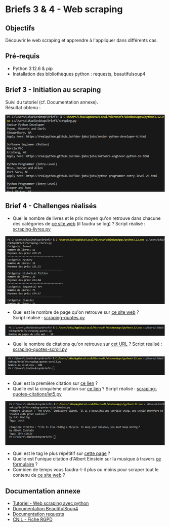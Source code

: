 # Briefs 3 & 4 - Web scraping

## Objectifs
Découvrir le web scraping et apprendre à l'appliquer dans différents cas.

## Pré-requis
* Python 3.12.6 & pip
* Installation des bibliothèques python : requests, beautifulsoup4

## Brief 3 - Initiation au scraping
Suivi du tutoriel (cf. Documentation annexe).  
Résultat obtenu :  

![Résultat Brief 3](scraping_brief3.png)

## Brief 4 - Challenges réalisés
* Quel le nombre de livres et le prix moyen qu'on retrouve dans chacune des catégories de [ce site web](https://books.toscrape.com/) (il faudra se log) ?
Script réalisé : [scraping-livres.py](scraping-livres.py)

![Résultat scraping challenge 1](scraping_livres.png)

* Quel est le nombre de page qu'on retrouve sur [ce site web](https://quotes.toscrape.com/) ?  
Script réalisé : [scraping-quotes.py](scraping-quotes.py)

![Résultat scraping challenge 2](scraping_quotes.png)

* Quel le nombre de citations qu'on retrouve sur [cet URL](https://quotes.toscrape.com/scroll) ?
Script réalisé : [scraping-quotes-scroll.py](scraping-quotes-scroll.py)

![Résultat scraping challenge 3](scraping_quotes_scroll.png)

* Quel est la première citation sur [ce lien](https://quotes.toscrape.com/js/page/10/) ?
* Quelle est la cinquième citation sur [ce lien](https://quotes.toscrape.com/js-delayed/page/5/) ?
Script réalisé : [scraping-quotes-citations1et5.py](scraping-quotes-citations1et5.py)

![Résultat scraping challenges 4 et 5](scraping_quotes_citations1et5.png)

* Quel est le tag le plus répétitif sur [cette page](https://quotes.toscrape.com/tableful/) ?
* Quelle est l'unique citation d'Albert Einstein sur la musique à travers [ce formulaire](https://quotes.toscrape.com/search.aspx) ?
* Combien de temps vous faudra-t-il plus ou moins pour scraper tout le contenu de [ce site web](https://quotes.toscrape.com/random) ?


## Documentation annexe
* [Tutoriel - Web scraping avec python](https://realpython.com/beautiful-soup-web-scraper-python/)
* [Documentation BeautifulSoup4](https://www.crummy.com/software/BeautifulSoup/bs4/doc/)
* [Documentation requests](https://requests.readthedocs.io/en/latest/)
* [CNIL - Fiche RGPD](https://www.cnil.fr/fr/focus-interet-legitime-collecte-par-moissonnage)
